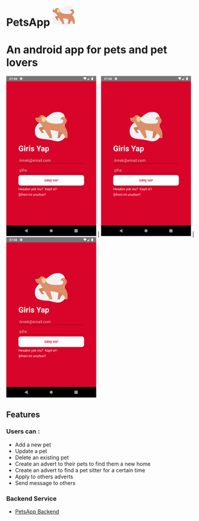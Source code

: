 # PetsApp <img src="https://github.com/mecitdeniz/PetsApp/blob/master/app/src/main/res/drawable-v24/bg_dog.png" width="60">  

# An android app for pets and pet lovers

<img src="https://github.com/mecitdeniz/PetsApp/blob/master/screenshots/Screenshot_1592673122.png" width="240"> |
<img src="https://github.com/mecitdeniz/PetsApp/blob/master/screenshots/Screenshot_1592673122.png" width="240"> |
<img src="https://github.com/mecitdeniz/PetsApp/blob/master/screenshots/Screenshot_1592673122.png" width="240">

## Features
### Users can :
* Add a new pet
* Update a pet
* Delete an existing pet
* Create an advert to their pets to find them a new home
* Create an advert to find a pet sitter for a certain time
* Apply to others adverts
* Send message to others


### Backend Service
* [PetsApp Backend](https://github.com/mecitdeniz/PetsAppBackend)

          

